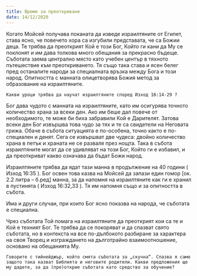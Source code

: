 ```yaml
---
title: Време за преоткриване
date: 14/12/2020
---
```


Когато Мойсей получава поканата да изведе израилтяните от Египет, става ясно, че повечето хора са изгубили представата, че са Божии деца. Те трябва да преоткрият Кой е този Бог, Който ги кани да Му се поклонят и им дава толкова много обещания за прекрасно бъдеще. Съботата заема централно място като учебен център в тяхното пътешествие към преоткриването. Тя също така става и ясен белег пред останалите народи за специалната връзка между Бога и този народ. Опитността с манната олицетворява Божия метод за образование на израилтяните.

`Какви уроци трябва да научат израилтяните според Изход 16:14-29 ?`

Бог дава чудото с манната на израилтяните, като им осигурява точното количество храна за всеки ден. Ако им беше дал повече от необходимото, те може би биха забравили Кой е Дарителят. Затова всеки ден Бог извършва това чудо за тях и те са свидетели на Неговата грижа. Обаче в събота ситуацията е по-особена, точно както е по-специален и денят. Сега се извършват две чудеса: двойно количество храна в петък и храната не се разваля през нощта. Така в събота израилтяните могат да се удивляват на този Бог, Който ги е избавил, и да преоткриват какво означава да бъдат Божи народ.

Израилтяните трябва да ядат тази манна в продължение на 40 години ( Изход 16:35 ). Бог освен това казва на Мойсей да запази един гомор [ок. 2.2 литра – б.ред] манна, за да напомня на израилтяните как ги е хранил в пустинята ( Изход 16:32,33 ). Тя им напомня също и за опитността в събота.

Има и други случаи, при които Бог ясно показва на народа, че съботата е специална.

Чрез съботата Той помага на израилтяните да преоткрият кои са те и Кой е техният Бог. Те трябва да се покоряват и да спазват свято съботата, но в контекста на все по-дълбокото разбиране за характера на своя Творец и изграждането на дълготрайно взаимоотношение, основано на обещанията Му.

`Говорите с тийнейджър, който смята съботата за „скучна“. Спазва я само защото така казват Библията и неговите родители. Какви предложения ще му дадете, за да (пре)открие съботата като средство за обучение?`